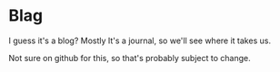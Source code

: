 # Blag

I guess it's a blog? Mostly It's a journal, so we'll see where it takes us.

Not sure on github for this, so that's probably subject to change.
